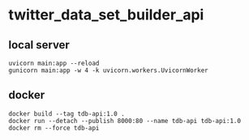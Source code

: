 # twitter_data_set_builder_api

## local server
`uvicorn main:app --reload`  
`gunicorn main:app -w 4 -k uvicorn.workers.UvicornWorker`

## docker
`docker build --tag tdb-api:1.0 . `  
`docker run --detach --publish 8000:80 --name tdb-api tdb-api:1.0`  
`docker rm --force tdb-api`  

